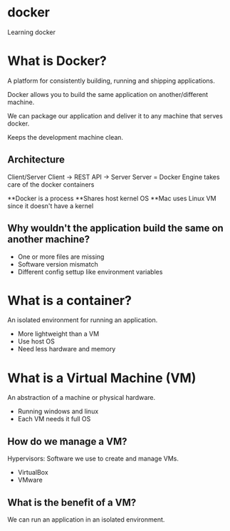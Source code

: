 # docker
Learning docker

# What is Docker?
A platform for consistently building, running and shipping applications.

Docker allows you to build the same application on another/different machine.

We can package our application and deliver it to any machine that serves docker. 

Keeps the development machine clean.

## Architecture
Client/Server 
Client -> REST API -> Server 
Server = Docker Engine takes care of the docker containers

**Docker is a process
**Shares host kernel OS
**Mac uses Linux VM since it doesn't have a kernel
## Why wouldn't the application build the same on another machine?
- One or more files are missing
- Software version mismatch
- Different config settup like environment variables

# What is a container?
An isolated environment for running an application. 

- More lightweight than a VM
- Use host OS
- Need less hardware and memory

# What is a Virtual Machine (VM)
An abstraction of a machine or physical hardware. 

- Running windows and linux
- Each VM needs it full OS

## How do we manage a VM?
Hypervisors: Software we use to create and manage VMs.
- VirtualBox
- VMware

## What is the benefit of a VM?
We can run an application in an isolated environment.





